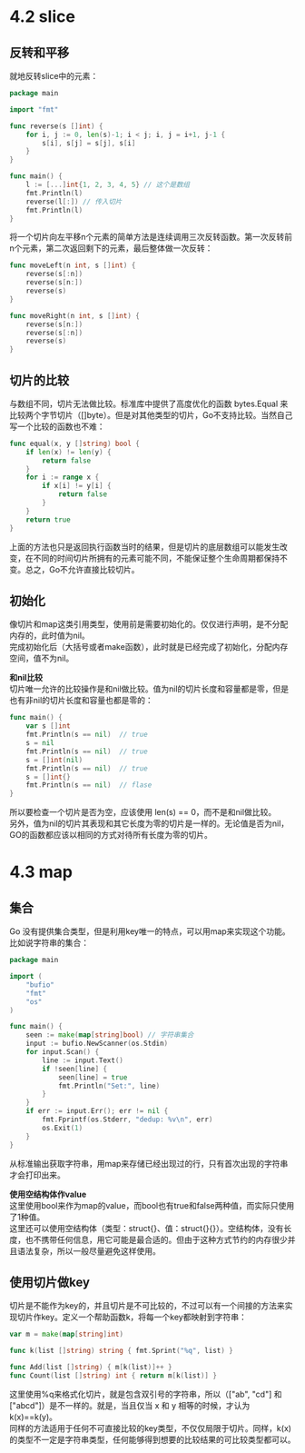 # 4.2 slice

## 反转和平移
就地反转slice中的元素：
```go
package main

import "fmt"

func reverse(s []int) {
	for i, j := 0, len(s)-1; i < j; i, j = i+1, j-1 {
		s[i], s[j] = s[j], s[i]
	}
}

func main() {
	l := [...]int{1, 2, 3, 4, 5} // 这个是数组
	fmt.Println(l)
	reverse(l[:]) // 传入切片
	fmt.Println(l)
}
```

将一个切片向左平移n个元素的简单方法是连续调用三次反转函数。第一次反转前n个元素，第二次返回剩下的元素，最后整体做一次反转：
```go
func moveLeft(n int, s []int) {
	reverse(s[:n])
	reverse(s[n:])
	reverse(s)
}

func moveRight(n int, s []int) {
	reverse(s[n:])
	reverse(s[:n])
	reverse(s)
}
```

## 切片的比较
与数组不同，切片无法做比较。标准库中提供了高度优化的函数 bytes.Equal 来比较两个字节切片（[]byte）。但是对其他类型的切片，Go不支持比较。当然自己写一个比较的函数也不难：
```go
func equal(x, y []string) bool {
	if len(x) != len(y) {
		return false
	}
	for i := range x {
		if x[i] != y[i] {
			return false
		}
	}
	return true
}
```
上面的方法也只是返回执行函数当时的结果，但是切片的底层数组可以能发生改变，在不同的时间切片所拥有的元素可能不同，不能保证整个生命周期都保持不变。总之，Go不允许直接比较切片。  

## 初始化
像切片和map这类引用类型，使用前是需要初始化的。仅仅进行声明，是不分配内存的，此时值为nil。  
完成初始化后（大括号或者make函数），此时就是已经完成了初始化，分配内存空间，值不为nil。  

**和nil比较**  
切片唯一允许的比较操作是和nil做比较。值为nil的切片长度和容量都是零，但是也有非nil的切片长度和容量也都是零的：
```go
func main() {
	var s []int
	fmt.Println(s == nil)  // true
	s = nil
	fmt.Println(s == nil)  // true
	s = []int(nil)
	fmt.Println(s == nil)  // true
	s = []int{}
	fmt.Println(s == nil)  // flase
}
```
所以要检查一个切片是否为空，应该使用 len(s) == 0，而不是和nil做比较。  
另外，值为nil的切片其表现和其它长度为零的切片是一样的。无论值是否为nil，GO的函数都应该以相同的方式对待所有长度为零的切片。  


# 4.3 map

## 集合
Go 没有提供集合类型，但是利用key唯一的特点，可以用map来实现这个功能。比如说字符串的集合：
```go
package main

import (
	"bufio"
	"fmt"
	"os"
)

func main() {
	seen := make(map[string]bool) // 字符串集合
	input := bufio.NewScanner(os.Stdin)
	for input.Scan() {
		line := input.Text()
		if !seen[line] {
			seen[line] = true
			fmt.Println("Set:", line)
		}
	}
	if err := input.Err(); err != nil {
		fmt.Fprintf(os.Stderr, "dedup: %v\n", err)
		os.Exit(1)
	}
}
```
从标准输出获取字符串，用map来存储已经出现过的行，只有首次出现的字符串才会打印出来。  

**使用空结构体作value**  
这里使用bool来作为map的value，而bool也有true和false两种值，而实际只使用了1种值。  
这里还可以使用空结构体（类型：struct{}、值：struct{}{}）。空结构体，没有长度，也不携带任何信息，用它可能是最合适的。但由于这种方式节约的内存很少并且语法复杂，所以一般尽量避免这样使用。  

## 使用切片做key
切片是不能作为key的，并且切片是不可比较的，不过可以有一个间接的方法来实现切片作key。定义一个帮助函数k，将每一个key都映射到字符串：
```go
var m = make(map[string]int)

func k(list []string) string { fmt.Sprint("%q", list) }

func Add(list []string) { m[k(list)]++ }
func Count(list []string) int { return m[k(list)] }
```
这里使用%q来格式化切片，就是包含双引号的字符串，所以（\["ab", "cd"\] 和 \["abcd"\]）是不一样的。就是，当且仅当 x 和 y 相等的时候，才认为 k(x)==k(y)。  
同样的方法适用于任何不可直接比较的key类型，不仅仅局限于切片。同样，k(x) 的类型不一定是字符串类型，任何能够得到想要的比较结果的可比较类型都可以。  

